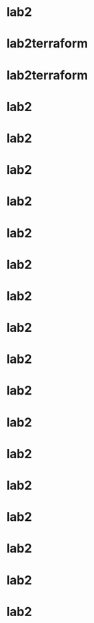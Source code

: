 # lab2
# lab2terraform
# lab2terraform
# lab2
# lab2
# lab2
# lab2
# lab2
# lab2
# lab2
# lab2
# lab2
# lab2
# lab2
# lab2
# lab2
# lab2
# lab2
# lab2
# lab2
